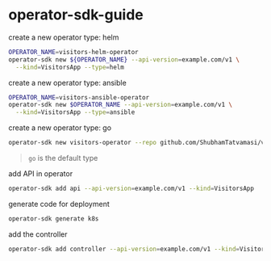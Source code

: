 # operator-sdk-guide

create a new operator type: helm
```bash
OPERATOR_NAME=visitors-helm-operator
operator-sdk new ${OPERATOR_NAME} --api-version=example.com/v1 \
  --kind=VisitorsApp --type=helm
```

create a new operator type: ansible
```bash
OPERATOR_NAME=visitors-ansible-operator
operator-sdk new $OPERATOR_NAME --api-version=example.com/v1 \
  --kind=VisitorsApp --type=ansible
```

create a new operator type: go
```bash
operator-sdk new visitors-operator --repo github.com/ShubhamTatvamasi/visitors-operator
```
> `go` is the default type

add API in operator
```bash
operator-sdk add api --api-version=example.com/v1 --kind=VisitorsApp
```

generate code for deployment
```bash
operator-sdk generate k8s
```

add the controller
```bash
operator-sdk add controller --api-version=example.com/v1 --kind=VisitorsApp
```

